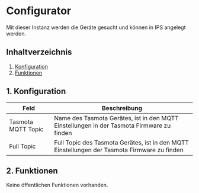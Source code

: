 # Configurator
Mit dieser Instanz werden die Geräte gesucht und können in IPS angelegt werden.

## Inhaltverzeichnis
1. [Konfiguration](#1-konfiguration)
2. [Funktionen](#2-funktionen)

## 1. Konfiguration

Feld | Beschreibung
------------ | -------------
Tasmota MQTT Topic| Name des Tasmota Gerätes, ist in den MQTT Einstellungen in der Tasmota Firmware zu finden
Full Topic | Full Topic des Tasmota Gerätes, ist in den MQTT Einstellungen der Tasmota Firmware zu finden

## 2. Funktionen

Keine öffentlichen Funktionen vorhanden.